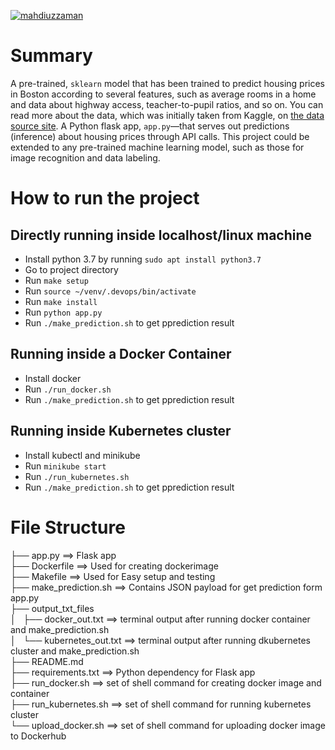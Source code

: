 [![mahdiuzzaman](https://circleci.com/gh/mahdiuzzaman/project-ml-microservice-kubernetes.svg?style=svg)](https://app.circleci.com/pipelines/github/mahdiuzzaman/project-ml-microservice-kubernetes?filter=mine)

# Summary
A pre-trained, `sklearn` model that has been trained to predict housing prices in Boston according to several features, such as average rooms in a home and data about highway access, teacher-to-pupil ratios, and so on. You can read more about the data, which was initially taken from Kaggle, on [the data source site](https://www.kaggle.com/c/boston-housing). A Python flask app, `app.py`—that serves out predictions (inference) about housing prices through API calls. This project could be extended to any pre-trained machine learning model, such as those for image recognition and data labeling.


# How to run the project

## Directly running inside localhost/linux machine
* Install python 3.7 by running `sudo apt install python3.7` 
* Go to project directory
* Run `make setup`
* Run `source ~/venv/.devops/bin/activate`
* Run `make install`
* Run `python app.py`
* Run `./make_prediction.sh` to get pprediction result


## Running inside a Docker Container
* Install docker
* Run `./run_docker.sh`
* Run `./make_prediction.sh` to get pprediction result


## Running inside Kubernetes cluster
* Install kubectl and minikube
* Run `minikube start`
* Run `./run_kubernetes.sh`
* Run `./make_prediction.sh` to get pprediction result


# File Structure

├── app.py  ==> Flask app\
├── Dockerfile ==> Used for creating dockerimage\
├── Makefile ==> Used for Easy setup and testing\
├── make_prediction.sh ==> Contains JSON payload for get prediction form app.py\
├── output_txt_files\
│   ├── docker_out.txt ==> terminal output after running docker container and make_prediction.sh \
│   └── kubernetes_out.txt ==> terminal output after running dkubernetes cluster and make_prediction.sh \
├── README.md \
├── requirements.txt ==> Python dependency for Flask app\
├── run_docker.sh ==> set of shell command for creating docker image and container\
├── run_kubernetes.sh  ==> set of shell command for running kubernetes cluster \
└── upload_docker.sh  ==> set of shell command for uploading docker image to Dockerhub




